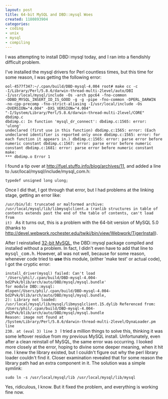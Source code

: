 ```yaml
---
layout: post
title: 64-bit MySQL and DBD::mysql Woes
created: 1180893904
categories:
- coding
- unix
- mysql
- compiling
---
```

I was attempting to install DBD::mysql today, and I ran into a fiendishly difficult problem.

I've installed the mysql drivers for Perl countless times, but this time for some reason, I was getting the following error:

<code>ool-4577f347:~/.cpan/build/DBD-mysql-4.004 root# make
cc -c  -I/Library/Perl/5.8.6/darwin-thread-multi-2level/auto/DBI -I/usr/local/mysql/include -Os -arch ppc64 -fno-common -DDBD_MYSQL_INSERT_ID_IS_GOOD -g  -g -pipe -fno-common -DPERL_DARWIN -no-cpp-precomp -fno-strict-aliasing -I/usr/local/include -Os   -DVERSION=\"4.004\" -DXS_VERSION=\"4.004\"  "-I/System/Library/Perl/5.8.6/darwin-thread-multi-2level/CORE"   dbdimp.c
dbdimp.c: In function 'mysql_dr_connect':
dbdimp.c:1565: error: 'ulong' undeclared (first use in this function)
dbdimp.c:1565: error: (Each undeclared identifier is reported only once
dbdimp.c:1565: error: for each function it appears in.)
dbdimp.c:1565: error: parse error before numeric constant
dbdimp.c:1567: error: parse error before numeric constant
dbdimp.c:1681: error: parse error before numeric constant
make: *** dbdimp.o Error 1
</code>
<!--break-->

I found a tip over at <a href="http://fuel.stuffo.info/blog/archives/11">http://fuel.stuffo.info/blog/archives/11</a>, and added a line to /usr/local/mysql/include/mysql_com.h:

<code>typedef unsigned long	ulong;
</code>

Once I did that, I got through that error, but I had problems at the linking stage, getting an error  like:

<code>/usr/bin/ld: truncated or malformed archive: /usr/local/mysql/lib/libmysqlclient.a (ranlib structures in table of contents extends past the end of the table of contents, can't load from it)
</code>
As it turns out, this is a problem with the 64-bit version of MySQL 5.0 (thanks to <a href="http://devel.webwork.rochester.edu/twiki/bin/view/Webwork/TigerInstall">http://devel.webwork.rochester.edu/twiki/bin/view/Webwork/TigerInstall</a>).

After I reinstalled <a href="http://dev.mysql.com/downloads/mysql/5.0.html">32-bit MySQL</a>, the DBD::mysql package compiled and installed without a problem. In fact, I didn't even have to add that line to <tt>mysql_com.h</tt>. However, all was not well, because for some reason, whenever code tried to **use** this module, (either 'make test' or actual code), I got the cryptic error:

<code>install_driver(mysql) failed: Can't load '/Users/phil/.cpan/build/DBD-mysql-4.004-bd2Pvk/blib/arch/auto/DBD/mysql/mysql.bundle' for module DBD::mysql: dlopen(/Users/phil/.cpan/build/DBD-mysql-4.004-bd2Pvk/blib/arch/auto/DBD/mysql/mysql.bundle, 2): Library not loaded: /usr/local/mysql/lib/mysql/libmysqlclient.15.dylib
  Referenced from: /Users/phil/.cpan/build/DBD-mysql-4.004-bd2Pvk/blib/arch/auto/DBD/mysql/mysql.bundle
  Reason: image not found at /System/Library/Perl/5.8.6/darwin-thread-multi-2level/DynaLoader.pm line 230.
 at (eval 3) line 3
</code>
I tried a million things to solve this, thinking it was some leftover residue from my previous MySQL install. Unfortunately, even after a clean reinstall of MySQL, the same error was occurring. I looked more closely at the error, hoping to divine some deeper meaning, when it hit me. I knew the library existed, but I couldn't figure out why the perl library loader couldn't find it. Closer examination revealed that for some reason the library path had an extra component in it. The solution was a simple symlink:

<code>sudo ln -s /usr/local/mysql/lib /usr/local/mysql/lib/mysql
</code>

Yes, ridiculous, I know. But it fixed the problem, and everything is working fine now.
